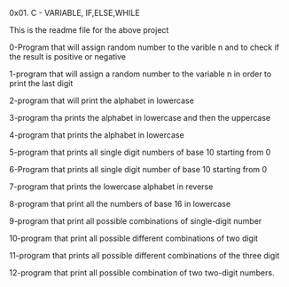 0x01. C - VARIABLE, IF,ELSE,WHILE

This is the readme file for the above project

0-Program that will assign random number to the varible n and to check if the result is positive or negative

1-program that will assign a random number to the variable n in order to print the last digit

2-program that will print the alphabet in lowercase

3-program tha prints the alphabet in lowercase and then the uppercase

4-program that prints the alphabet in lowercase

5-program that prints all single digit numbers of base 10 starting from 0

6-Program that prints all single digit number of base 10 starting from 0

7-program that prints the lowercase alphabet in reverse

8-program that print all the numbers of base 16 in lowercase

9-program that print all possible combinations of single-digit number

10-program that print all possible different combinations of two digit

11-program that prints all possible different combinations of the three digit

12-program that print all possible combination of two two-digit numbers.

